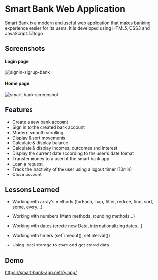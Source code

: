 # Smart Bank Web Application

Smart Bank is a modern and useful web application that makes banking experience easier for its users. It is developed using HTML5, CSS3 and JavaScript.
![logo](https://user-images.githubusercontent.com/78702422/195470820-98b14a58-5f26-4295-98c1-fa3b898b8d7b.png)

## Screenshots

#### Login page

![signin-signup-bank](https://user-images.githubusercontent.com/78702422/195473181-e7618bd0-e3ac-4793-834b-768b75ed1e92.png)

#### Home page

![smart-bank-screenshot](https://user-images.githubusercontent.com/78702422/195473202-1707da15-d46c-47f5-ae21-9c6cec1e24ac.png)

## Features

- Create a new bank account
- Sign in to the created bank account
- Modern smooth scrolling
- Display & sort movements
- Calculate & display balance
- Calculate & display incomes, outcomes and interest
- Display the current date according to the user's date format
- Transfer money to a user of the smart bank app
- Loan a request
- Track the inactivity of the user using a logout timer (10min)
- Close account

## Lessons Learned

- Working with array's methods (forEach, map, filter, reduce, find, sort, some, every...)

- Working with numbers (Math methods, rounding methods...)

- Working with dates (create new Date, internationalizing dates...)

- Working with timers (setTimeout(), setInterval())

- Using local storage to store and get stored data

## Demo

https://smart-bank-app.netlify.app/
